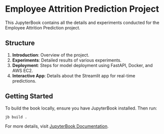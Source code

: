 
# Employee Attrition Prediction Project

This JupyterBook contains all the details and experiments conducted for the Employee Attrition Prediction project.

## Structure

1. **Introduction**: Overview of the project.
2. **Experiments**: Detailed results of various experiments.
3. **Deployment**: Steps for model deployment using FastAPI, Docker, and AWS EC2.
4. **Interactive App**: Details about the Streamlit app for real-time predictions.

## Getting Started

To build the book locally, ensure you have JupyterBook installed. Then run:
```
jb build .
```

For more details, visit [JupyterBook Documentation](https://jupyterbook.org).
